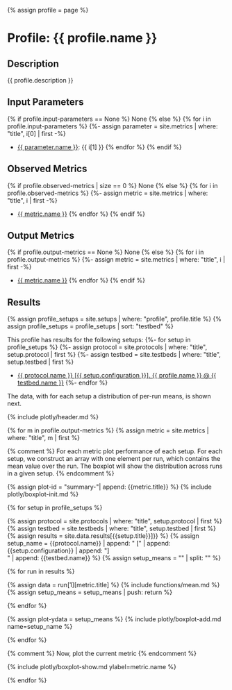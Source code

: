 {% assign profile = page %}

# Profile: {{ profile.name }}

## Description
{{ profile.description }}

## Input Parameters

{% if profile.input-parameters == None %}
None
{% else %}
{% for i in profile.input-parameters %}
{%- assign parameter = site.metrics | where: "title", i[0] | first -%}
* [{{ parameter.name }}](/metrics/{{i[0]}}): {{ i[1] }}
{% endfor %}
{% endif %}

## Observed Metrics

{% if profile.observed-metrics | size == 0 %}
None
{% else %}
{% for i in profile.observed-metrics %}
{%- assign metric = site.metrics | where: "title", i | first -%}
* [{{ metric.name }}](/metrics/{{i}})
{% endfor %}
{% endif %}

## Output Metrics

{% if profile.output-metrics == None %}
None
{% else %}
{% for i in profile.output-metrics %}
{%- assign metric = site.metrics | where: "title", i | first -%}
* [{{ metric.name }}](/metrics/{{i}})
{% endfor %}
{% endif %}

## Results

{% assign profile_setups = site.setups | where: "profile", profile.title %}
{% assign profile_setups = profile_setups | sort: "testbed" %}

This profile has results for the following setups:
{%- for setup in profile_setups %}
{%- assign protocol = site.protocols | where: "title", setup.protocol | first %}
{%- assign testbed = site.testbeds | where: "title", setup.testbed | first %}
* [{{ protocol.name }} [{{ setup.configuration }}]. {{ profile.name }} @ {{ testbed.name }}](/setups/{{setup.title}})
{%- endfor %}

The data, with for each setup a distribution of per-run means, is shown next.

{% include plotly/header.md %}

{% for m in profile.output-metrics %}
{% assign metric = site.metrics | where: "title", m | first %}

{% comment %}
    For each metric plot performance of each setup.
    For each setup, we construct an array with one element
    per run, which contains the mean value over the run.
    The boxplot will show the distribution across runs in a given setup.
{% endcomment %}

{% assign plot-id = "summary-"| append: {{metric.title}} %}
{% include plotly/boxplot-init.md %}

{% for setup in profile_setups %}

{% assign protocol = site.protocols | where: "title", setup.protocol | first %}
{% assign testbed = site.testbeds | where: "title", setup.testbed | first %}
{% assign results = site.data.results[{{setup.title}}]}} %}
{% assign setup_name = {{protocol.name}} | append: " [" | append: {{setup.configuration}} | append: "]<br />" | append: {{testbed.name}}  %}
{% assign setup_means = "" | split: "" %}

{% for run in results %}

{% assign data = run[1][metric.title] %}
{% include functions/mean.md %}
{% assign setup_means = setup_means | push: return %}

{% endfor %}

{% assign plot-ydata = setup_means %}
{% include plotly/boxplot-add.md name=setup_name %}

{% endfor %}

{% comment %}
    Now, plot the current metric
{% endcomment %}

{% include plotly/boxplot-show.md ylabel=metric.name %}

{% endfor %}
